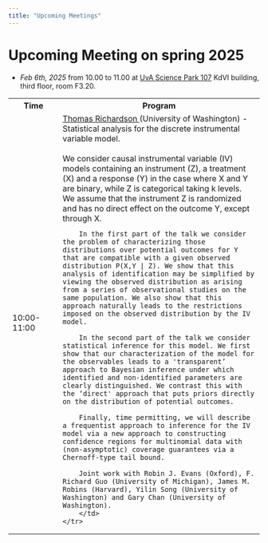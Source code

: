 ```yaml
---
title: "Upcoming Meetings"
---
```


# Upcoming Meeting on spring 2025 

* *Feb 6th, 2025* from 10.00 to 11.00 at [UvA Science Park 107](https://www.uva.nl/en/shared-content/locaties/en/sciencepark/science-park.html) KdVI building, third floor, room F3.20.

<div style="width: 100%; font-size: smaller; text-align: center; margin-bottom: 8px; margin-top: 8px;">
</div>

<table class="schedule">
    <tr>
        <th style="width:20%">Time</th>
        <th>Program</th>
    </tr>
    <tr class="talk">
        <td>10:00-11:00</td>
        <td> <a href="https://sites.stat.washington.edu/tsr/website/inquiry/home.php"> Thomas Richardson </a> (University of Washington) - Statistical analysis for the discrete instrumental variable model.
        <br>
        <br>
        We consider causal instrumental variable (IV) models containing an instrument (Z), a treatment (X) and a response (Y) in the case where X and Y are binary, while Z is categorical taking k levels. We assume that the instrument Z is randomized and has no direct effect on the outcome Y, except through X.
        
        In the first part of the talk we consider the problem of characterizing those distributions over potential outcomes for Y that are compatible with a given observed distribution P(X,Y | Z). We show that this analysis of identification may be simplified by viewing the observed distribution as arising from a series of observational studies on the same population. We also show that this approach naturally leads to the restrictions imposed on the observed distribution by the IV model.
        
        In the second part of the talk we consider statistical inference for this model. We first show that our characterization of the model for the observables leads to a 'transparent’ approach to Bayesian inference under which identified and non-identified parameters are clearly distinguished. We contrast this with the ‘direct' approach that puts priors directly on the distribution of potential outcomes.
        
        Finally, time permitting, we will describe a frequentist approach to inference for the IV model via a new approach to constructing confidence regions for multinomial data with (non-asymptotic) coverage guarantees via a Chernoff-type tail bound.
        
        Joint work with Robin J. Evans (Oxford), F. Richard Guo (University of Michigan), James M. Robins (Harvard), Yilin Song (University of Washington) and Gary Chan (University of Washington).
        </td>
    </tr>
</table>

